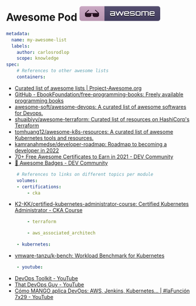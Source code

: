 # Awesome Pod [![Awesome](img/awesome_badge.svg)](https://github.com/sindresorhus/awesome)

```yaml
metadata:
  name: my-awesome-list
  labels:
    author: carlosrodlop
    scope: knowledge
spec:
    # References to other awesome lists
    containers:
```

- [Curated list of awesome lists | Project-Awesome.org](https://project-awesome.org/)
- [GitHub - EbookFoundation/free-programming-books: Freely available programming books](https://github.sre.pub/EbookFoundation/free-programming-books)
- [awesome-soft/awesome-devops: A curated list of awesome softwares for Devops.](https://github.com/awesome-soft/awesome-devops)
- [shuaibiyy/awesome-terraform: Curated list of resources on HashiCorp's Terraform](https://github.com/shuaibiyy/awesome-terraform)
- [tomhuang12/awesome-k8s-resources: A curated list of awesome Kubernetes tools and resources.](https://github.com/tomhuang12/awesome-k8s-resources)
- [kamranahmedse/developer-roadmap: Roadmap to becoming a developer in 2022](https://github.com/kamranahmedse/developer-roadmap)
- [70+ Free Awesome Certificates to Earn in 2021 - DEV Community](https://dev.to/panx/50-free-awesome-certificates-to-earn-in-2021-2l7g)
- [📛 Awesome Badges - DEV Community](https://dev.to/envoy_/150-badges-for-github-pnk)

```yaml
    # References to links on different topics per module
    volumes:
    - certifications:
        - cka
```

- [K2-KK/certified-kubernetes-administrator-course: Certified Kubernetes Administrator - CKA Course](https://github.com/K2-KK/certified-kubernetes-administrator-course)

```yaml
        - terraform
```

```yaml
        - aws_associated_architech
```

```yaml
    - kubernetes:
```

- [vmware-tanzu/k-bench: Workload Benchmark for Kubernetes](https://github.com/vmware-tanzu/k-bench)

```yaml
    - youtube:
```

- [DevOps Toolkit - YouTube](https://www.youtube.com/c/DevOpsToolkit)
- [That DevOps Guy - YouTube](https://www.youtube.com/c/MarcelDempers)
- [Cómo MANGO aplica DevOps: AWS, Jenkins, Kubernetes… | #laFunción 7x29 - YouTube](https://www.youtube.com/watch?v=61C6wD_y1HA&t=195s)